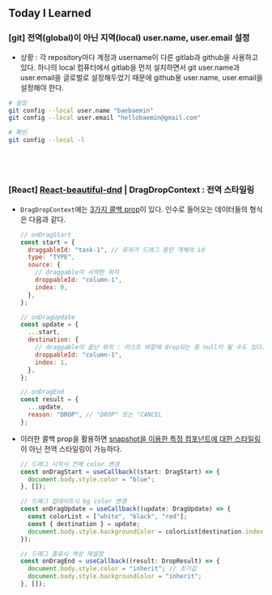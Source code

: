 ## Today I Learned

### [git] 전역(global)이 아닌 지역(local) user.name, user.email 설정

- 상황 : 각 repository마다 계정과 username이 다른 gitlab과 github을 사용하고 있다. 하나의 local 컴퓨터에서 gitlab을 먼저 설치하면서 git user.name과 user.email을 글로벌로 설정해두었기 때문에 github용 user.name, user.email을 설정해야 한다.

```bash
# 설정
git config --local user.name "baebaemin"
git config --local user.email "hellobaemin@gmail.com"

# 확인
git config --local -l
```

## <br />

### [React] [React-beautiful-dnd](/2409/240906.md#react-drag--drop-with-react-beautiful-dnd) | DragDropContext : 전역 스타일링

- `DragDropContext`에는 [3가지 콜백 prop](/2409/240906.md#react-drag--drop-with-react-beautiful-dnd)이 있다. 인수로 들어오는 데이터들의 형식은 다음과 같다.

  ```jsx
  // onDragStart
  const start = {
    draggableId: "task-1", // 유저가 드래그 중인 객체의 id
    type: "TYPE",
    source: {
      // draggable이 시작한 위치
      droppableId: "column-1",
      index: 0,
    },
  };

  // onDragUpdate
  const update = {
    ...start,
    destination: {
      // draggable이 끝난 위치 : 리스트 바깥에 drop되는 등 null이 될 수도 있다.
      droppableId: "column-1",
      index: 1,
    },
  };

  // onDragEnd
  const result = {
    ...update,
    reason: "DROP", // "DROP" 또는 "CANCEL
  };
  ```

- 이러한 콜백 prop을 활용하면 [snapshot을 이용한 특정 컴포넌트에 대한 스타일링](/2409/240909.md#react-react-beautiful-dnd--draggable--children의-snapshot)이 아닌 전역 스타일링이 가능하다.

  ```jsx
  // 드래그 시작시 전체 color 변경
  const onDragStart = useCallback((start: DragStart) => {
    document.body.style.color = "blue";
  }, []);

  // 드래그 업데이트시 bg color 변경
  const onDragUpdate = useCallback((update: DragUpdate) => {
    const colorList = ["white", "black", "red"];
    const { destination } = update;
    document.body.style.backgroundColor = colorList[destination.index];
  });

  // 드래그 종료시 색상 재설정
  const onDragEnd = useCallback((result: DropResult) => {
    document.body.style.color = "inherit"; // 초기값
    document.body.style.backgroundColor = "inherit";
  }, []);
  ```

